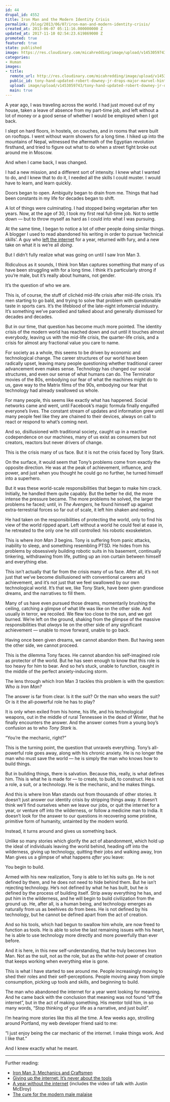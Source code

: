 ```yaml
---
id: 44
drupal_id: 4552
title: Iron Man and the Modern Identity Crisis
permalink: /blog/2013/06/07/iron-man-and-modern-identity-crisis/
created_at: 2013-06-07 05:11:16.000000000 Z
updated_at: 2017-11-10 02:54:23.619869000 Z
promoted: true
featured: true
state: published
image: https://res.cloudinary.com/micahredding/image/upload/v1453059743/tony-hand-updated-robert-downey-jr-drops-major-marvel-hint-iron-man-4-or-age-of-ultron-trailer.jpg
categories:
- Human
images:
- title: 
  remote_url: http://res.cloudinary.com/micahredding/image/upload/v1453059743/tony-hand-updated-robert-downey-jr-drops-major-marvel-hint-iron-man-4-or-age-of-ultron-trailer.jpg
  public_id: tony-hand-updated-robert-downey-jr-drops-major-marvel-hint-iron-man-4-or-age-of-ultron-trailer
  upload: image/upload/v1453059743/tony-hand-updated-robert-downey-jr-drops-major-marvel-hint-iron-man-4-or-age-of-ultron-trailer.jpg
  main: true
---
```

A year ago, I was traveling across the world. I had just moved out of my house, taken a leave of absence from my part-time job, and left without a lot of money or a good sense of whether I would be employed when I got back.

I slept on hard floors, in hostels, on couches, and in rooms that were built on rooftops. I went without warm showers for a long time. I hiked up into the mountains of Nepal, witnessed the aftermath of the Egyptian revolution firsthand, and tried to figure out what to do when a street fight broke out around me in Moscow.

And when I came back, I was changed.

I had a new mission, and a different sort of intensity. I knew what I wanted to do, and I knew that to do it, I needed all the skills I could muster. I would have to learn, and learn quickly.

Doors began to open. Ambiguity began to drain from me. Things that had been constants in my life for decades began to shift.

A lot of things were culminating. I had stopped being vegetarian after ten years. Now, at the age of 30, I took my first real full-time job. Not to settle down — but to throw myself as hard as I could into what I was pursuing.

At the same time, I began to notice a lot of other people doing similar things. A blogger I used to read abandoned his writing in order to pursue ‘technical skills’. A guy who [left the internet](http://www.theverge.com/2013/5/1/4279674/im-still-here-back-online-after-a-year-without-the-internet) for a year, returned with fury, and a new take on what it is we’re all *doing*.

But I didn’t fully realize what was going on until I saw Iron Man 3. 

Ridiculous as it sounds, I think Iron Man captures something that many of us have been struggling with for a long time. I think it’s particularly strong if you’re male, but it’s really about humans, not gender.

It’s the question of who we are.

This is, of course, the stuff of clichéd mid-life crisis after mid-life crisis. It’s men starting to go bald, and trying to solve that problem with questionable taste in sports cars. It’s the lifeblood of the late-night infomercial industry. It’s something we’ve parodied and talked about and generally dismissed for decades and decades.

But in our time, that question has become much more pointed. The identity crisis of the modern world has reached down and out until it touches almost everybody, leaving us with the mid-life crisis, the quarter-life crisis, and a crisis for almost any fractional value you care to name. 

For society as a whole, this seems to be driven by economic and technological change. The career structures of our world have been radically upset, leaving many people questioning whether traditional career advancement even makes sense. Technology has changed our social structures, and even our sense of what humans can do. The Terminator movies of the 80s, embodying our fear of what the machines might do to us, gave way to the Matrix films of the 90s, embodying our fear that technology had already swallowed us whole. 

For many people, this seems like exactly what has happened. Social networks came and went, until Facebook’s magic formula finally engulfed everyone’s lives. The constant stream of updates and information grew until many people feel like they are chained to their devices, always on call to react or respond to what’s coming next.

And so, disillusioned with traditional society, caught up in a reactive codependence on our machines, many of us exist as consumers but not creators, reactors but never drivers of change.

This is the crisis many of us face. But it is not the crisis faced by Tony Stark.

On the surface, it would seem that Tony’s problems come from exactly the opposite direction. He was at the peak of achievement, influence, and power, and just when you thought he could go no further, he turned himself into a superhero. 

But it was these world-scale responsibilities that began to make him crack. Initially, he handled them quite capably. But the better he did, the more intense the pressure became. The more problems he solved, the larger the problems he faced; until, in *The Avengers*, he found himself up against extra-terrestrial forces so far out of scale, it left him shaken and reeling. 

He had taken on the responsibilities of protecting the world, only to find his view of the world ripped apart. Left without a world he could feel at ease in, he retreated to the only one he still controlled: his robotic exoskeleton.

This is where *Iron Man 3* begins. Tony is suffering from panic attacks, inability to sleep, and something resembling PTSD. He hides from his problems by obsessively building robotic suits in his basement, continually tinkering, withdrawing from life, putting up an iron curtain between himself and everything else.

This isn’t actually that far from the crisis many of us face. After all, it’s not just that we’ve become disillusioned with conventional careers and achievement, and it’s not just that we feel swallowed by our own technological world. It’s that we, like Tony Stark, have been given grandiose dreams, and the narratives to fill them.

Many of us have even pursued those dreams, momentarily brushing the ceiling, catching a glimpse of what life was like on the other side. And usually in terror, we recoiled. We flew too close to the sun, and we got burned. We’re left on the ground, shaking from the glimpse of the massive responsibilities that *always* lie on the other side of any significant achievement — unable to move forward, unable to go back. 

Having once been given dreams, we cannot abandon them. But having seen the other side, we cannot proceed.

This is the dilemma Tony faces. He cannot abandon his self-imagined role as protector of the world. But he has seen enough to know that this role is too heavy for him to bear. And so he’s stuck, unable to function, caught in the middle of the perfect anxiety-inducing storm.

The lens through which Iron Man 3 tackles this problem is with the question: *Who is Iron Man?*

The answer is far from clear. Is it the suit? Or the man who wears the suit? Or is it the all-powerful role he has to play? 

It is only when exiled from his home, his life, and his technological weapons, out in the middle of rural Tennessee in the dead of Winter, that he finally encounters the answer. And the answer comes from a young boy’s confusion as to who *Tony Stark* is.

“You’re the mechanic, right?”

This is the turning point, the question that unravels everything. Tony’s all-powerful role goes away, along with his chronic anxiety. He is no longer the man who must save the world — he is simply the man who knows how to build things.

But in building things, there is salvation. Because this, really, is what defines him. This is what he is made for — to create, to build, to construct. He is not a role, a suit, or a technology. He is the mechanic, and he makes things.

And this is where Iron Man stands out from thousands of other stories. It doesn’t just answer our identity crisis by stripping things away. It doesn’t think we’ll find ourselves when we leave our jobs, or quit the internet for a year, or venture off into the wilderness, or follow a medicine man to India. It doesn’t look for the answer to our questions in recovering some pristine, primitive form of humanity, untainted by the modern world.

Instead, it turns around and gives us something back. 

Unlike so many stories which glorify the act of abandonment, which hold up the ideal of individuals leaving the world behind, heading off into the wilderness, giving up technology, quitting their jobs and walking away, Iron Man gives us a glimpse of what happens *after* you leave:

You begin to build.

Armed with his new realization, Tony is able to let his suits go. He is not defined by them, and he does not need to hide behind them. But he isn’t rejecting technology. He’s not defined by what he has built, but he *is* defined by the process of building itself. Strip away everything he has, and put him in the wilderness, and he will begin to build civilization from the ground up. He, after all, is a human being, and technology emerges as naturally from us as beehives do from bees. He is not defined by his technology, but he cannot be defined apart from the act of creation.

And so his tools, which had begun to swallow him whole, are now freed to function as tools. He is able to solve the last remaining issues with his heart, he is able to use technology more directly and more powerfully than ever before.

And it is here, in this new self-understanding, that he truly becomes Iron Man. Not as the suit, not as the role, but as the white-hot power of creation that keeps working when everything else is gone.

This is what I have started to see around me. People increasingly moving to shed their roles and their self-perceptions. People moving away from simple consumption, picking up tools and skills, and beginning to build. 

The man who abandoned the internet for a year went looking for meaning. And he came back with the conclusion that meaning was not found “off the internet”, but in the act of making something. His mentor told him, in so many words, “Stop thinking of your life as a narrative, and just build”.

I’m hearing more stories like this all the time. A few weeks ago, strolling around Portland, my web developer friend said to me: 

“I just enjoy being the car mechanic of the internet. I make things work. And I like that.”

And I knew exactly what he meant.  
  
---
  
  
  
  
Further reading:  
  
- [Iron Man 3: Mechanics and Craftsmen](http://www.kesterbrewin.com/2013/05/13/iron-man-3-after-magic-mechanics-and-craftsmen/)
- [Giving up the internet: It’s never about the tools](http://www.kesterbrewin.com/2013/05/02/giving-up-the-internet-its-never-about-the-tools/)  
- [A year without the internet](http://www.theverge.com/2013/5/1/4279674/im-still-here-back-online-after-a-year-without-the-internet) (includes the video of talk with Justin McElroy)
- [The cure for the modern male malaise](http://www.artofmanliness.com/2011/05/09/the-cure-for-the-modern-male-malaise-the-5-switches-of-manliness/)
